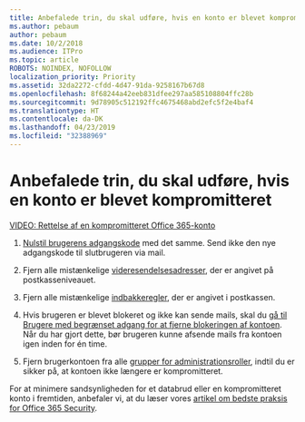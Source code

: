 ```yaml
---
title: Anbefalede trin, du skal udføre, hvis en konto er blevet kompromitteret
ms.author: pebaum
author: pebaum
ms.date: 10/2/2018
ms.audience: ITPro
ms.topic: article
ROBOTS: NOINDEX, NOFOLLOW
localization_priority: Priority
ms.assetid: 32da2272-cfdd-4d47-91da-9258167b67d8
ms.openlocfilehash: 8f68244a42eeb831dfee297aa585108804ffc28b
ms.sourcegitcommit: 9d78905c512192ffc4675468abd2efc5f2e4baf4
ms.translationtype: HT
ms.contentlocale: da-DK
ms.lasthandoff: 04/23/2019
ms.locfileid: "32388969"
---
```

# <a name="recommended-steps-to-take-if-an-account-is-compromised"></a>Anbefalede trin, du skal udføre, hvis en konto er blevet kompromitteret

[VIDEO: Rettelse af en kompromitteret Office 365-konto](https://www.microsoft.com/videoplayer/embed/RE2jvOb?pid=ocpVideo0-innerdiv-oneplayer&amp;postJsllMsg=true&amp;maskLevel=20&amp;autoplay=true)
  
1. [Nulstil brugerens adgangskode](https://support.office.com/article/7a5d073b-7fae-4aa5-8f96-9ecd041aba9c) med det samme. Send ikke den nye adgangskode til slutbrugeren via mail. 
    
2. Fjern alle mistænkelige [videresendelsesadresser](https://support.office.com/article/ab5eb117-0f22-4fa7-a662-3a6bdb0add74), der er angivet på postkasseniveauet. 
    
3. Fjern alle mistænkelige [indbakkeregler](https://support.office.com/article/1433E3A0-7FB0-4999-B536-50E05CB67FED), der er angivet i postkassen. 
    
4. Hvis brugeren er blevet blokeret og ikke kan sende mails, skal du [gå til Brugere med begrænset adgang for at fjerne blokeringen af kontoen](https://protection.office.com/?hash=/restrictedusers). Når du har gjort dette, bør brugeren kunne afsende mails fra kontoen igen inden for én time.
    
5. Fjern brugerkontoen fra alle [grupper for administrationsroller](https://support.office.com/article/eac4d046-1afd-4f1a-85fc-8219c79e1504), indtil du er sikker på, at kontoen ikke længere er kompromitteret. 
    
For at minimere sandsynligheden for et databrud eller en kompromitteret konto i fremtiden, anbefaler vi, at du læser vores [artikel om bedste praksis for Office 365 Security](https://support.office.com/article/9295e396-e53d-49b9-ae9b-0b5828cdedc3).
  

